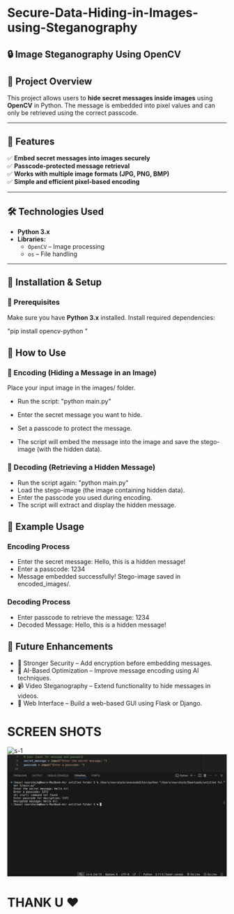 # Secure-Data-Hiding-in-Images-using-Steganography
## 🔒 Image Steganography Using OpenCV

## 📌 Project Overview  
This project allows users to **hide secret messages inside images** using **OpenCV** in Python. The message is embedded into pixel values and can only be retrieved using the correct passcode.

---

## 🚀 Features  
✅ **Embed secret messages into images securely**  
✅ **Passcode-protected message retrieval**  
✅ **Works with multiple image formats (JPG, PNG, BMP)**  
✅ **Simple and efficient pixel-based encoding**  

---

## 🛠️ Technologies Used  
- **Python 3.x**  
- **Libraries:**  
  - `OpenCV` – Image processing  
  - `os` – File handling  

---

## 📌 Installation & Setup  

### 🔹 Prerequisites  
Make sure you have **Python 3.x** installed. Install required dependencies:  

"pip install opencv-python "

## 📌 How to Use

### 🔹 Encoding (Hiding a Message in an Image)
Place your input image in the images/ folder.

* Run the script:
"python main.py" <br>

* Enter the secret message you want to hide.<br>

* Set a passcode to protect the message.<br>

* The script will embed the message into the image and save the stego-image (with the hidden data).

### 🔹 Decoding (Retrieving a Hidden Message)
* Run the script again:
"python main.py"
* Load the stego-image (the image containing hidden data).
* Enter the passcode you used during encoding.
* The script will extract and display the hidden message.

## 📎 Example Usage

### Encoding Process
* Enter the secret message: Hello, this is a hidden message!
* Enter a passcode: 1234
* Message embedded successfully! Stego-image saved in encoded_images/.

  
### Decoding Process
* Enter passcode to retrieve the message: 1234
* Decoded Message: Hello, this is a hidden message!


## 📌 Future Enhancements

* 🔐 Stronger Security – Add encryption before embedding messages.
* 🧠 AI-Based Optimization – Improve message encoding using AI techniques.
* 📹 Video Steganography – Extend functionality to hide messages in videos.
* 📂 Web Interface – Build a web-based GUI using Flask or Django.

# SCREEN SHOTS
![s-1]()
![s-2](out-2.png)


# THANK U ❤️
